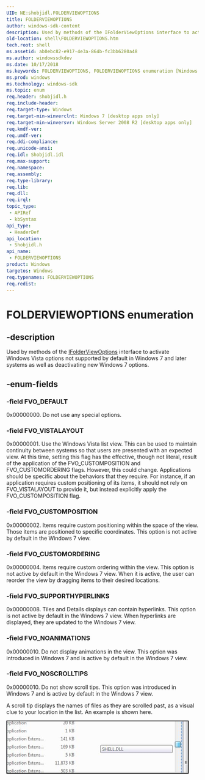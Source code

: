 ```yaml
---
UID: NE:shobjidl.FOLDERVIEWOPTIONS
title: FOLDERVIEWOPTIONS
author: windows-sdk-content
description: Used by methods of the IFolderViewOptions interface to activate Windows Vista options not supported by default in Windows 7 and later systems as well as deactivating new Windows 7 options.
old-location: shell\FOLDERVIEWOPTIONS.htm
tech.root: shell
ms.assetid: ab0ebc82-e917-4e3a-864b-fc3bb6280a48
ms.author: windowssdkdev
ms.date: 10/17/2018
ms.keywords: FOLDERVIEWOPTIONS, FOLDERVIEWOPTIONS enumeration [Windows Shell], FVO_CUSTOMORDERING, FVO_CUSTOMPOSITION, FVO_DEFAULT, FVO_NOANIMATIONS, FVO_NOSCROLLTIPS, FVO_SUPPORTHYPERLINKS, FVO_VISTALAYOUT, _shell_FOLDERVIEWOPTIONS, shell.FOLDERVIEWOPTIONS, shobjidl/FOLDERVIEWOPTIONS, shobjidl/FVO_CUSTOMORDERING, shobjidl/FVO_CUSTOMPOSITION, shobjidl/FVO_DEFAULT, shobjidl/FVO_NOANIMATIONS, shobjidl/FVO_NOSCROLLTIPS, shobjidl/FVO_SUPPORTHYPERLINKS, shobjidl/FVO_VISTALAYOUT
ms.prod: windows
ms.technology: windows-sdk
ms.topic: enum
req.header: shobjidl.h
req.include-header: 
req.target-type: Windows
req.target-min-winverclnt: Windows 7 [desktop apps only]
req.target-min-winversvr: Windows Server 2008 R2 [desktop apps only]
req.kmdf-ver: 
req.umdf-ver: 
req.ddi-compliance: 
req.unicode-ansi: 
req.idl: Shobjidl.idl
req.max-support: 
req.namespace: 
req.assembly: 
req.type-library: 
req.lib: 
req.dll: 
req.irql: 
topic_type:
 - APIRef
 - kbSyntax
api_type:
 - HeaderDef
api_location:
 - Shobjidl.h
api_name:
 - FOLDERVIEWOPTIONS
product: Windows
targetos: Windows
req.typenames: FOLDERVIEWOPTIONS
req.redist: 
---
```


# FOLDERVIEWOPTIONS enumeration


## -description


Used by methods of the <a href="https://msdn.microsoft.com/4831e62c-45e4-435d-b926-0e140cbfb6fc">IFolderViewOptions</a> interface to activate Windows Vista options not supported by default in Windows 7 and later systems as well as deactivating new Windows 7 options.


## -enum-fields




### -field FVO_DEFAULT

0x00000000. Do not use any special options.


### -field FVO_VISTALAYOUT

0x00000001. Use the Windows Vista list view. This can be used to maintain continuity between systems so that users are presented with an expected view. At this time, setting this flag has the effective, though not literal, result of the application of the FVO_CUSTOMPOSITION and FVO_CUSTOMORDERING flags. However, this could change. Applications should be specific about the behaviors that they require. For instance, if an application requires custom positioning of its items, it should not rely on FVO_VISTALAYOUT to provide it, but instead explicitly apply the FVO_CUSTOMPOSITION flag.


### -field FVO_CUSTOMPOSITION

0x00000002. Items require custom positioning within the space of the view. Those items are positioned to specific coordinates. This option is not active by default in the Windows 7 view.


### -field FVO_CUSTOMORDERING

0x00000004. Items require custom ordering within the view. This option is not active by default in the Windows 7 view. When it is active, the user can reorder the view by dragging items to their desired locations.


### -field FVO_SUPPORTHYPERLINKS

0x00000008. Tiles and Details displays can contain hyperlinks. This option is not active by default in the Windows 7 view. When hyperlinks are displayed, they are updated to the Windows 7 view.


### -field FVO_NOANIMATIONS

0x00000010. Do not display animations in the view. This option was introduced in Windows 7 and is active by default in the Windows 7 view.


### -field FVO_NOSCROLLTIPS

0x00000010. Do not show scroll tips. This option was introduced in Windows 7 and is active by default in the Windows 7 view.



A scroll tip displays the names of files as they are scrolled past, as a visual clue to your location in the list. An example is shown here.

<img alt="Screen shot of a Scroll tip displaying the name of the Shell32.dll file in the System32 folder." src="images/scrolltip.jpg"/>

